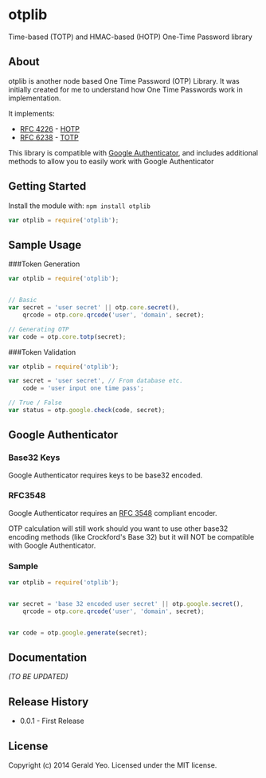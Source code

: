 # otplib
Time-based (TOTP) and HMAC-based (HOTP) One-Time Password library


## About

otplib is another node based One Time Password (OTP) Library.
It was initially created for me to understand how One Time Passwords work in implementation.

It implements:

 * [RFC 4226](http://tools.ietf.org/html/rfc4226) - [HOTP](http://en.wikipedia.org/wiki/HMAC-based_One-time_Password_Algorithm)
 * [RFC 6238](http://tools.ietf.org/html/rfc6238) - [TOTP](http://en.wikipedia.org/wiki/Time-based_One-time_Password_Algorithm)

This library is compatible with [Google Authenticator](http://code.google.com/p/google-authenticator/), and includes additional
methods to allow you to easily work with Google Authenticator


## Getting Started
Install the module with: `npm install otplib`

```javascript
var otplib = require('otplib');
```

## Sample Usage


###Token Generation
```javascript
var otplib = require('otplib');


// Basic
var secret = 'user secret' || otp.core.secret(),
    qrcode = otp.core.qrcode('user', 'domain', secret);

// Generating OTP
var code = otp.core.totp(secret);

```





###Token Validation

```javascript
var otplib = require('otplib');

var secret = 'user secret', // From database etc.
    code = 'user input one time pass';

// True / False
var status = otp.google.check(code, secret);

```




## Google Authenticator

### Base32 Keys

Google Authenticator requires keys to be base32 encoded.

### RFC3548

Google Authenticator requires an [RFC 3548](http://tools.ietf.org/html/rfc3548) compliant encoder.

OTP calculation will still work should you want to use other base32 encoding methods (like Crockford's Base 32)
but it will NOT be compatible with Google Authenticator.

### Sample

```javascript
var otplib = require('otplib');


var secret = 'base 32 encoded user secret' || otp.google.secret(),
    qrcode = otp.core.qrcode('user', 'domain', secret);


var code = otp.google.generate(secret);

```


## Documentation

_(TO BE UPDATED)_



## Release History

 * 0.0.1 - First Release



## License
Copyright (c) 2014 Gerald Yeo. Licensed under the MIT license.
